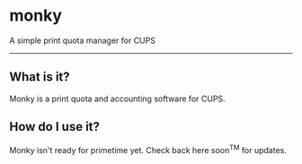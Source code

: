 # monky
A simple print quota manager for CUPS

---

## What is it?
Monky is a print quota and accounting software for CUPS. 

## How do I use it?
Monky isn't ready for primetime yet. Check back here soon<sup>TM</sup> for updates.
